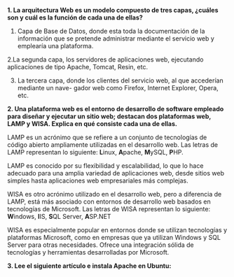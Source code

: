 **1. La arquitectura Web es un modelo compuesto de tres capas, ¿cuáles son y cuál es  la función de cada una de ellas?**


1. Capa de Base de Datos, donde esta toda la documentación de la información que se pretende
administrar mediante el servicio web y emplearía una plataforma.

2.La segunda capa, los servidores de aplicaciones web, ejecutando aplicaciones de
tipo Apache, Tomcat, Resin, etc.

3. La tercera capa, donde los clientes del servicio web, al que accederían mediante un nave-
gador web como Firefox, Internet Explorer, Opera, etc.

**2. Una plataforma web es el entorno de desarrollo de software empleado para  diseñar y ejecutar un sitio web; destacan dos plataformas web, LAMP y WISA. Explica en qué consiste cada una de ellas.**

LAMP es un acrónimo que se refiere a un conjunto de tecnologías de código abierto ampliamente utilizadas en el desarrollo web. Las letras de LAMP representan lo siguiente: **L**inux, **A**pache, **M**ySQL, **P**HP.

LAMP es conocido por su flexibilidad y escalabilidad, lo que lo hace adecuado para una amplia variedad de aplicaciones web, desde sitios web simples hasta aplicaciones web empresariales más complejas.

WISA es otro acrónimo utilizado en el desarrollo web, pero a diferencia de LAMP, está más asociado con entornos de desarrollo web basados en tecnologías de Microsoft. Las letras de WISA representan lo siguiente:
**W**indows, **I**IS, **S**QL Server, **A**SP.NET

WISA es especialmente popular en entornos donde se utilizan tecnologías y plataformas Microsoft, como en empresas que ya utilizan Windows y SQL Server para otras necesidades. Ofrece una integración sólida de tecnologías y herramientas desarrolladas por Microsoft.

**3. Lee el siguiente artículo e instala Apache en Ubuntu:**
